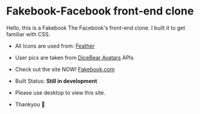 # Fakebook-Facebook front-end clone
 Hello, this is a Fakebook The Facebook's front-end clone. I built it to get familiar with CSS.
 
 - All Icons are used from: [Feather](https://feathericons.com/)
 - User pics are taken from [DiceBear Avatars](https://avatars.dicebear.com/) APIs

- Check out the site NOW! [Fakebook.com](https://pranavdalvi.github.io/Fakebook-Facebook_front-end_clone/)

- Built Status: **Still in development**
- Please use desktop to view this site.
- Thankyou 🙏
